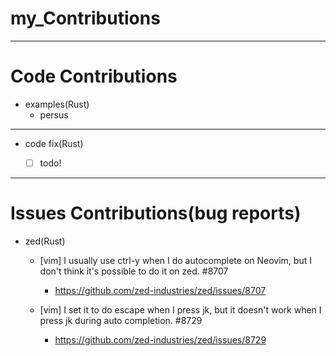 # my_Contributions


<hr>

# Code Contributions
- examples(Rust)
  - persus

<hr>

- code fix(Rust)
  - [ ] todo!


<hr>

# Issues Contributions(bug reports)
- zed(Rust)
  - [vim] I usually use ctrl-y when I do autocomplete on Neovim, but I don't think it's possible to do it on zed. #8707
    - https://github.com/zed-industries/zed/issues/8707
  
  - [vim] I set it to do escape when I press jk, but it doesn't work when I press jk during auto completion. #8729
    - https://github.com/zed-industries/zed/issues/8729
